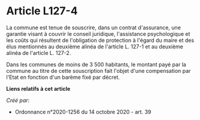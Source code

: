 # Article L127-4 

La commune est tenue de souscrire, dans un contrat d'assurance, une garantie visant à couvrir le conseil juridique,
l'assistance psychologique et les coûts qui résultent de l'obligation de protection à l'égard du maire et des élus mentionnés
au deuxième alinéa de l'article L. 127-1 et au deuxième alinéa de l'article L. 127-2.

Dans les communes de moins de 3 500 habitants, le montant payé par la commune au titre de cette souscription fait l'objet
d'une compensation par l'Etat en fonction d'un barème fixé par décret.

**Liens relatifs à cet article**

_Créé par_:

  - Ordonnance n°2020-1256 du 14 octobre 2020 - art. 39

